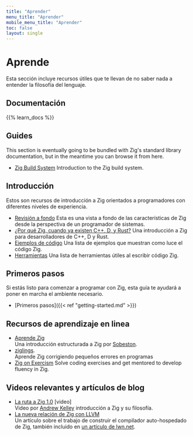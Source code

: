 ```yaml
---
title: "Aprender"
menu_title: "Aprender"
mobile_menu_title: "Aprender"
toc: false
layout: single
---
```


# Aprende
Esta sección incluye recursos útiles que te llevan de no saber nada a entender la filosofía del lenguaje.

## Documentación
{{% learn_docs %}}

## Guides
This section is eventually going to be bundled with Zig's standard library documentation, but
in the meantime you can browse it from here.

- [Zig Build System](build-system/)
Introduction to the Zig build system.

## Introducción
Estos son recursos de introducción a Zig orientados a programadores con diferentes niveles de experiencia.

- [Revisión a fondo](overview/)
Esta es una vista a fondo de las características de Zig desde la perspectiva de un programador de sistemas.
- [¿Por qué Zig, cuando ya existen C++, D, y Rust?](why_zig_rust_d_cpp/)
Una introducción a Zig para desarrolladores de C++, D y Rust.
- [Ejemplos de código](samples/)
Una lista de ejemplos que muestran como luce el código Zig.
- [Herramientas](tools/)
Una lista de herramientas útiles al escribir código Zig.

## Primeros pasos
Si estás listo para comenzar a programar con Zig, esta guía te ayudará a poner en marcha el ambiente necesario.

- [Primeros pasos]({{< ref "getting-started.md" >}})  

## Recursos de aprendizaje en linea
- [Aprende Zig](https://zig.guide)  
Una introducción estructurada a Zig por [Sobeston](https://github.com/sobeston).
- [ziglings](https://ziglings.org).  
Aprende Zig corrigiendo pequeños errores en programas
- [Zig on Exercism](https://exercism.org/tracks/zig)
Solve coding exercises and get mentored to develop fluency in Zig.

## Videos relevantes y artículos de blog
- [La ruta a Zig 1.0](https://www.youtube.com/watch?v=Gv2I7qTux7g) [video]  
Video por [Andrew Kelley](https://andrewkelley.me) introducción a Zig y su filosofía.
- [La nueva relación de Zig con LLVM](https://kristoff.it/blog/zig-new-relationship-llvm/)  
Un artículo sobre el trabajo de construir el compilador auto-hospedado de Zig, también incluido en [un artículo de lwn.net](https://lwn.net/Articles/833400/).
